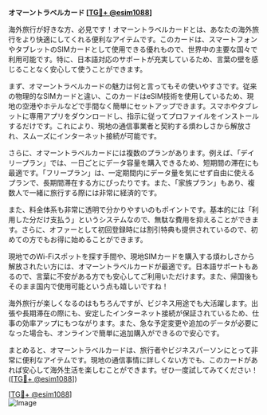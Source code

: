 **オマーントラベルカード [[TG💪+ @esim1088](https://t.me/s/esim1088)]**

海外旅行が好きな方、必見です！オマーントラベルカードとは、あなたの海外旅行をより快適にしてくれる便利なアイテムです。このカードは、スマートフォンやタブレットのSIMカードとして使用できる優れもので、世界中の主要な国々で利用可能です。特に、日本語対応のサポートが充実しているため、言葉の壁を感じることなく安心して使うことができます。

まず、オマーントラベルカードの魅力は何と言ってもその使いやすさです。従来の物理的なSIMカードと違い、このカードはeSIM技術を使用しているため、現地の空港やホテルなどで手間なく簡単にセットアップできます。スマホやタブレットに専用アプリをダウンロードし、指示に従ってプロファイルをインストールするだけです。これにより、現地の通信事業者と契約する煩わしさから解放され、スムーズにインターネット接続が可能です。

さらに、オマーントラベルカードには複数のプランがあります。例えば、「デイリープラン」では、一日ごとにデータ容量を購入できるため、短期間の滞在にも最適です。「フリープラン」は、一定期間内にデータ量を気にせず自由に使えるプランで、長期間滞在する方にぴったりです。また、「家族プラン」もあり、複数人で一緒に旅行する際には非常に経済的です。

また、料金体系も非常に透明で分かりやすいのもポイントです。基本的には「利用した分だけ支払う」というシステムなので、無駄な費用を抑えることができます。さらに、オファーとして初回登録時には割引特典も提供されているので、初めての方でもお得に始めることができます。

現地でのWi-Fiスポットを探す手間や、現地SIMカードを購入する煩わしさから解放されたい方には、オマーントラベルカードが最適です。日本語サポートもあるので、言葉に不安がある方でも安心してご利用いただけます。また、帰国後もそのまま国内で使用可能という点も嬉しいですね！

海外旅行が楽しくなるのはもちろんですが、ビジネス用途でも大活躍します。出張や長期滞在の際にも、安定したインターネット接続が保証されているため、仕事の効率アップにもつながります。また、急な予定変更や追加のデータが必要になった場合も、オンラインで簡単に追加購入ができるので安心です。

まとめると、オマーントラベルカードは、旅行者やビジネスパーソンにとって非常に便利なアイテムです。現地の通信事情に詳しくない方でも、このカードがあれば安心して海外生活を楽しむことができます。ぜひ一度試してみてください！([[TG💪+ @esim1088](https://t.me/s/esim1088)])

[[TG💪+ @esim1088](https://t.me/s/esim1088)]  
![Image](https://i.postimg.cc/Y0z9fWf4/image.png)
